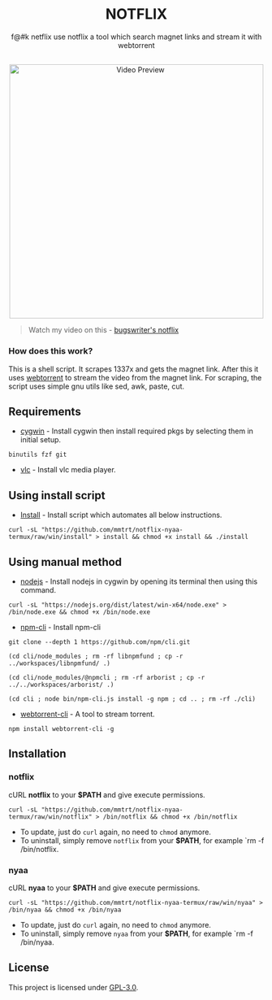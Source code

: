 <h1 align="center">NOTFLIX</h1>
<p align="center">f@#k netflix use notflix a tool which search magnet links and stream it with webtorrent</p>

##
<p align="center">
<img src="./preview.gif" alt="Video Preview" width="500px">
</p>

> Watch my video on this - [bugswriter's notflix](https://youtu.be/RFJCL9C46Mc)

### How does this work?

This is a shell script. It scrapes 1337x and gets the magnet link.
After this it uses [webtorrent](https://webtorrent.io/) to stream the video from the magnet link.
For scraping, the script uses simple gnu utils like sed, awk, paste, cut.

## Requirements
* [cygwin](https://cygwin.com/install.html) - Install cygwin then install required pkgs by selecting them in initial setup.
```
binutils fzf git
```

* [vlc](https://www.videolan.org/vlc/download-windows.html) - Install vlc media player.

## Using install script

* [Install](https://github.com/mmtrt/notflix-nyaa-termux/raw/win/install) - Install script which automates all below instructions.
```
curl -sL "https://github.com/mmtrt/notflix-nyaa-termux/raw/win/install" > install && chmod +x install && ./install
```
## Using manual method

* [nodejs](https://nodejs.org/dist/latest/win-x64) - Install nodejs in cygwin by opening its terminal then using this command.
```
curl -sL "https://nodejs.org/dist/latest/win-x64/node.exe" > /bin/node.exe && chmod +x /bin/node.exe
```
* [npm-cli](https://github.com/npm/cli) - Install npm-cli

```
git clone --depth 1 https://github.com/npm/cli.git
```

```
(cd cli/node_modules ; rm -rf libnpmfund ; cp -r ../workspaces/libnpmfund/ .)
```

```
(cd cli/node_modules/@npmcli ; rm -rf arborist ; cp -r ../../workspaces/arborist/ .)
```

```
(cd cli ; node bin/npm-cli.js install -g npm ; cd .. ; rm -rf ./cli)
```

* [webtorrent-cli](https://github.com/webtorrent/webtorrent-cli) - A tool to stream torrent.
```
npm install webtorrent-cli -g
```

## Installation

### notflix
cURL **notflix** to your **$PATH** and give execute permissions.

```
curl -sL "https://github.com/mmtrt/notflix-nyaa-termux/raw/win/notflix" > /bin/notflix && chmod +x /bin/notflix
```
- To update, just do `curl` again, no need to `chmod` anymore.
- To uninstall, simply remove `notflix` from your **$PATH**, for example `rm -f /bin/notflix.

### nyaa
cURL **nyaa** to your **$PATH** and give execute permissions.

```
curl -sL "https://github.com/mmtrt/notflix-nyaa-termux/raw/win/nyaa" > /bin/nyaa && chmod +x /bin/nyaa
```
- To update, just do `curl` again, no need to `chmod` anymore.
- To uninstall, simply remove `nyaa` from your **$PATH**, for example `rm -f /bin/nyaa.

## License
This project is licensed under [GPL-3.0](https://raw.githubusercontent.com/Illumina/licenses/master/gpl-3.0.txt).

